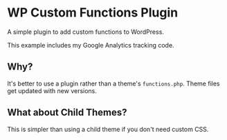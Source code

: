# WP Custom Functions Plugin

A simple plugin to add custom functions to WordPress.

This example includes my Google Analytics tracking code.

## Why?

It's better to use a plugin rather than a theme's `functions.php`. Theme files get updated with new versions.

## What about Child Themes?

This is simpler than using a child theme if you don't need custom CSS.
